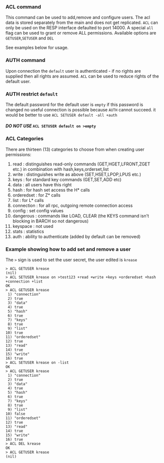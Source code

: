 ### ACL command

This command can be used to add,remove and configure users.
The acl data is stored separately from the main and does not get replicated.
`ACL` can only be used on the RESP interface defaulted to port 14000.
A special `all` flag can be used to grant or remove ALL permissions.
Available options are `GETUSER`,`SETUSER` and `DEL`

See examples below for usage.

### AUTH command

Upon connection the `default` user is authenticated - if no rights are supplied then all rights are assumed.
`ACL` can be used to reduce rights of the default user.

### AUTH restrict `default`

The default password for the default user is `empty` if this password is changed no useful connection is possible because `AUTH` cannot succeed.
it would be better to use `ACL SETUSER default -all +auth`

#### *DO NOT USE* `ACL SETUSER default on >empty` 

### ACL Categories
There are thirteen (13) categories to choose from when creating user permissions:
1. read : distinguishes read-only commands (GET,HGET,LFRONT,ZGET etc.) in combination with hash,keys,orderset,list
2. write : distinguishes write as above (SET,HSET,LPOP,LPUS etc.)
3. keys : for standard key commands (GET,SET,ADD etc)
4. data : all users have this right
5. hash : for hash set access the H* calls 
6. orderedset : for Z* calls
7. list : for L* calls
8. connection : for all rpc, outgoing remote connection access
9. config : set config values
10. dangerous : commands like LOAD, CLEAR (the KEYS command isn't blocking in BARCH so not dangerous)
11. keyspace : not used
12. stats : statistics
13. auth : ability to authenticate (added by default can be removed)

### Example showing how to add set and remove a user
The `>` sign is used to set the user secret, the user edited is `krease`
```redis
> ACL GETUSER krease
(nil)
> ACL SETUSER krease on >test123 +read +write +keys +orderedset +hash +connection +list
OK
> ACL GETUSER krease
 1) "connection"
 2) true
 3) "data"
 4) true
 5) "hash"
 6) true
 7) "keys"
 8) true
 9) "list"
10) true
11) "orderedset"
12) true
13) "read"
14) true
15) "write"
16) true
> ACL SETUSER krease on -list
OK
> ACL GETUSER krease
 1) "connection"
 2) true
 3) "data"
 4) true
 5) "hash"
 6) true
 7) "keys"
 8) true
 9) "list"
10) false
11) "orderedset"
12) true
13) "read"
14) true
15) "write"
16) true
> ACL DEL krease
OK
> ACL GETUSER krease
(nil)

```